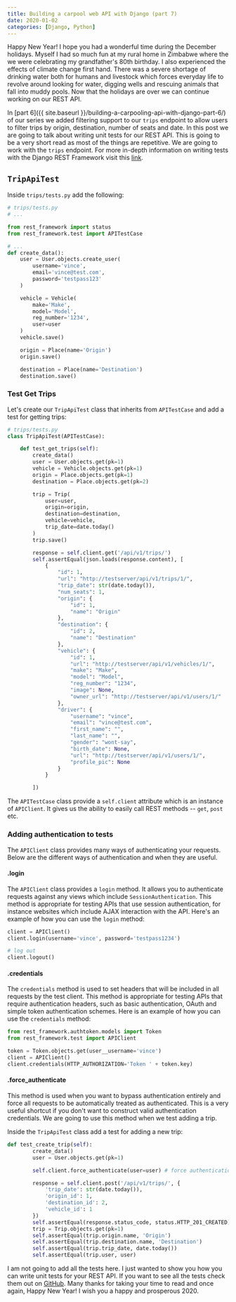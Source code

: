 ```yaml
---
title: Building a carpool web API with Django (part 7)
date: 2020-01-02
categories: [Django, Python]
---
```


Happy New Year! I hope you had a wonderful time during the December holidays. Myself I had so much fun at my rural home in Zimbabwe where the we were celebrating my grandfather's 80th birthday. I also experienced the effects of climate change first hand. There was a severe shortage of drinking water both for humans and livestock which forces everyday life to revolve around looking for water, digging wells and rescuing animals that fall into muddy pools. Now that the holidays are over we can continue working on our REST API.

In [part 6]({{ site.baseurl }}/building-a-carpooling-api-with-django-part-6/) of our series we added filtering support to our `trips` endpoint to allow users to filter trips by origin, destination, number of seats and date. In this post we are going to talk about writing unit tests for our REST API. This is going to be a very short read as most of the things are repetitive. We are going to work with the `trips` endpoint. For more in-depth information on writing tests with the Django REST Framework visit this [link](https://www.django-rest-framework.org/api-guide/testing/).

## `TripApiTest`

Inside `trips/tests.py` add the following:

```python
# trips/tests.py
# ...

from rest_framework import status
from rest_framework.test import APITestCase

# ...
def create_data():
    user = User.objects.create_user(
        username='vince',
        email='vince@test.com',
        password='testpass123'
    )

    vehicle = Vehicle(
        make='Make',
        model='Model',
        reg_number='1234',
        user=user
    )
    vehicle.save()

    origin = Place(name='Origin')
    origin.save()

    destination = Place(name='Destination')
    destination.save()
```

### Test Get Trips

Let's create our `TripApiTest` class that inherits from `APITestCase` and add a test for getting trips:

```python
# trips/tests.py
class TripApiTest(APITestCase):

    def test_get_trips(self):
        create_data()
        user = User.objects.get(pk=1)
        vehicle = Vehicle.objects.get(pk=1)
        origin = Place.objects.get(pk=1)
        destination = Place.objects.get(pk=2)

        trip = Trip(
            user=user,
            origin=origin,
            destination=destination,
            vehicle=vehicle,
            trip_date=date.today()
        )
        trip.save()

        response = self.client.get('/api/v1/trips/')
        self.assertEqual(json.loads(response.content), [
            {
                "id": 1,
                "url": "http://testserver/api/v1/trips/1/",
                "trip_date": str(date.today()),
                "num_seats": 1,
                "origin": {
                    "id": 1,
                    "name": "Origin"
                },
                "destination": {
                    "id": 2,
                    "name": "Destination"
                },
                "vehicle": {
                    "id": 1,
                    "url": "http://testserver/api/v1/vehicles/1/",
                    "make": "Make",
                    "model": "Model",
                    "reg_number": "1234",
                    "image": None,
                    "owner_url": "http://testserver/api/v1/users/1/"
                },
                "driver": {
                    "username": "vince",
                    "email": "vince@test.com",
                    "first_name": "",
                    "last_name": "",
                    "gender": "wont-say",
                    "birth_date": None,
                    "url": "http://testserver/api/v1/users/1/",
                    "profile_pic": None
                }
            }

        ])
```

The `APITestCase` class provide a `self.client` attribute which is an instance of `APIClient`. It gives us the ability to easily call REST methods -- `get`, `post` etc.

### Adding authentication to tests

The `APIClient` class provides many ways of authenticating your requests. Below are the different ways of authentication and when they are useful.

#### .login

The `APIClient` class provides a `login` method. It allows you to authenticate requests against any views which include `SessionAuthentication`. This method is appropriate for testing APIs that use session authentication, for instance websites which include AJAX interaction with the API. Here's an example of how you can use the `login` method:

```python
client = APIClient()
client.login(username='vince', password='testpass1234')

# log out
client.logout()
```

#### .credentials

The `credentials` method is used to set headers that will be included in all requests by the test client. This method is appropriate for testing APIs that require authentication headers, such as basic authentication, OAuth and simple token authentication schemes. Here is an example of how you can use the `credentials` method:

```python
from rest_framework.authtoken.models import Token
from rest_framework.test import APIClient

token = Token.objects.get(user__username='vince')
client = APIClient()
client.credentials(HTTP_AUTHORIZATION='Token ' + token.key)
```

#### .force_authenticate

This method is used when you want to bypass authentication entirely and force all requests to be automatically treated as authenticated. This is a very useful shortcut if you don't want to construct valid authentication credentials. We are going to use this method when we test adding a trip.

Inside the `TripApiTest` class add a test for adding a new trip:

```python
def test_create_trip(self):
        create_data()
        user = User.objects.get(pk=1)

        self.client.force_authenticate(user=user) # force authentication

        response = self.client.post('/api/v1/trips/', {
            'trip_date': str(date.today()),
            'origin_id': 1,
            'destination_id': 2,
            'vehicle_id': 1
        })
        self.assertEqual(response.status_code, status.HTTP_201_CREATED)
        trip = Trip.objects.get(pk=1)
        self.assertEqual(trip.origin.name, 'Origin')
        self.assertEqual(trip.destination.name, 'Destination')
        self.assertEqual(trip.trip_date, date.today())
        self.assertEqual(trip.user, user)
```

I am not going to add all the tests here. I just wanted to show you how you can write unit tests for your REST API. If you want to see all the tests check them out on [GitHub](https://github.com/vince-nyanga/KaPool). Many thanks for taking your time to read and once again, Happy New Year! I wish you a happy and prosperous 2020.
